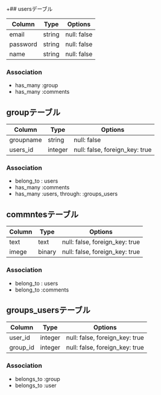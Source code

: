 +## usersデーブル

|Column|Type|Options|
|------|----|-------|
|email|string|null: false|
|password|string|null: false|
|name|string|null: false|

### Association
- has_many :group
- has_many :comments



 ## groupテーブル

 |Column|Type|Options|
|------|----|-------|
|groupname|string|null: false|
|users_id|integer|null: false, foreign_key: true|

### Association
- belong_to : users
- has_many :comments
- has_many  :users,  through:  :groups_users




## commntesテーブル

 |Column|Type|Options|
|------|----|-------|
|text|text|null: false, foreign_key: true|
|imege|binary|null: false, foreign_key: true|

### Association
- belong_to : users
- belong_to :comments




## groups_usersテーブル

|Column|Type|Options|
|------|----|-------|
|user_id|integer|null: false, foreign_key: true|
|group_id|integer|null: false, foreign_key: true|

### Association
- belongs_to :group
- belongs_to :user